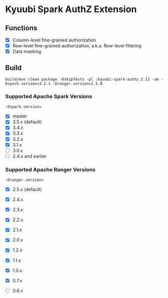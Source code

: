 <!--
- Licensed to the Apache Software Foundation (ASF) under one or more
- contributor license agreements.  See the NOTICE file distributed with
- this work for additional information regarding copyright ownership.
- The ASF licenses this file to You under the Apache License, Version 2.0
- (the "License"); you may not use this file except in compliance with
- the License.  You may obtain a copy of the License at
-
-   http://www.apache.org/licenses/LICENSE-2.0
-
- Unless required by applicable law or agreed to in writing, software
- distributed under the License is distributed on an "AS IS" BASIS,
- WITHOUT WARRANTIES OR CONDITIONS OF ANY KIND, either express or implied.
- See the License for the specific language governing permissions and
- limitations under the License.
-->

# Kyuubi Spark AuthZ Extension

## Functions

- [x] Column-level fine-grained authorization
- [x] Row-level fine-grained authorization, a.k.a. Row-level filtering
- [x] Data masking

## Build

```shell
build/mvn clean package -DskipTests -pl :kyuubi-spark-authz_2.12 -am -Dspark.version=3.2.1 -Dranger.version=2.5.0
```

### Supported Apache Spark Versions

`-Dspark.version=`

- [x] master
- [x] 3.5.x (default)
- [x] 3.4.x
- [x] 3.3.x
- [x] 3.2.x
- [x] 3.1.x
- [ ] 3.0.x
- [ ] 2.4.x and earlier

### Supported Apache Ranger Versions

`-Dranger.version=`

- [x] 2.5.x (default)
- [x] 2.4.x
- [x] 2.3.x
- [x] 2.2.x
- [x] 2.1.x
- [x] 2.0.x
- [x] 1.2.x
- [x] 1.1.x
- [x] 1.0.x
- [x] 0.7.x
- [ ] 0.6.x

